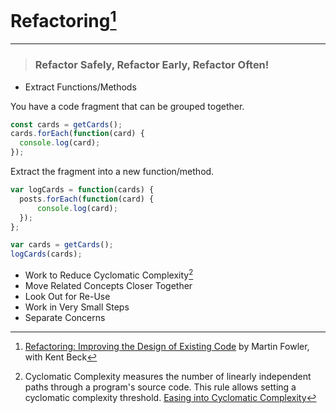 # Refactoring[^1]
---

> ### Refactor Safely, Refactor Early, Refactor Often!

- Extract Functions/Methods

You have a code fragment that can be grouped together.

```javascript
const cards = getCards();
cards.forEach(function(card) {
  console.log(card);
});
```

Extract the fragment into a new function/method.

```javascript
var logCards = function(cards) {
  posts.forEach(function(card) {
      console.log(card);
  });
};

var cards = getCards();
logCards(cards);
```

- Work to Reduce Cyclomatic Complexity[^2]
- Move Related Concepts Closer Together
- Look Out for Re-Use
- Work in Very Small Steps
- Separate Concerns

[^1]: [Refactoring: Improving the Design of Existing Code](https://www.martinfowler.com/books/refactoring.html) by Martin Fowler, with Kent Beck
[^2]: Cyclomatic Complexity measures the number of linearly independent paths through a program's source code. This rule allows setting a cyclomatic complexity threshold. [Easing into Cyclomatic Complexity](https://dev.to/igneel64/easing-into-cyclomatic-complexity-38b1)
